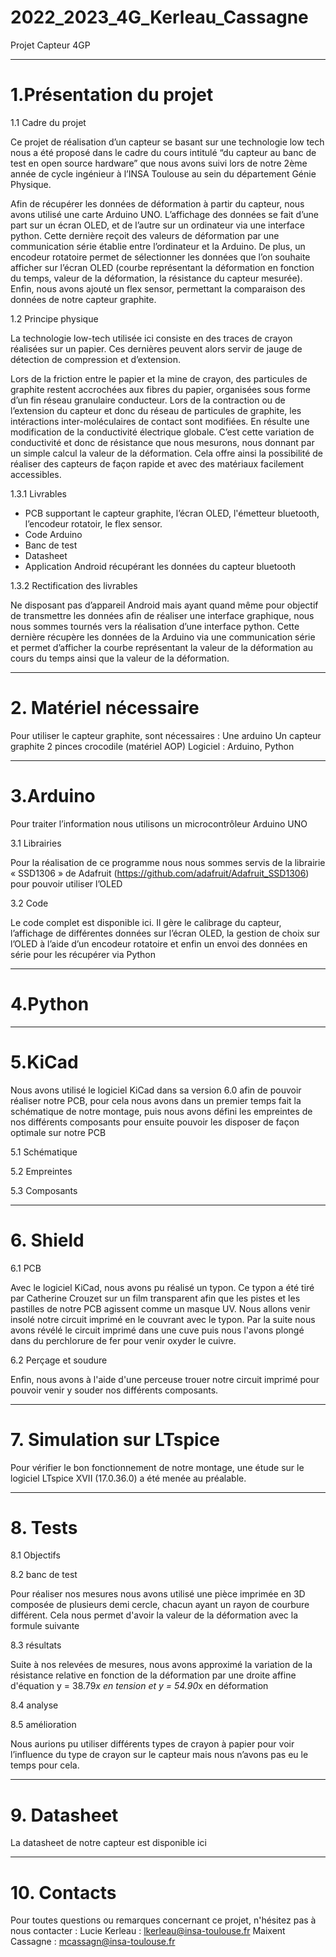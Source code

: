 # 2022_2023_4G_Kerleau_Cassagne
Projet Capteur 4GP

---
# 1.Présentation du projet 

1.1 Cadre du projet 

Ce projet de réalisation d’un capteur se basant sur une technologie low tech nous a été proposé dans le cadre du cours intitulé “du capteur au banc de test en open source hardware” que nous avons suivi lors de notre 2ème année de cycle ingénieur à l’INSA Toulouse au sein du département Génie Physique. 

Afin de récupérer les données de déformation à partir du capteur, nous avons utilisé une carte Arduino UNO. L’affichage des données se fait d’une part sur un écran OLED, et de l’autre sur un ordinateur via une interface python. Cette dernière reçoit des valeurs de déformation par une communication série établie entre l’ordinateur et la Arduino. De plus, un encodeur rotatoire permet de sélectionner les données que l’on souhaite afficher sur l’écran OLED (courbe représentant la déformation en fonction du temps, valeur de la déformation, la résistance du capteur mesurée). Enfin, nous avons ajouté un flex sensor, permettant la comparaison des données de notre capteur graphite. 

1.2 Principe physique

La technologie low-tech utilisée ici consiste en des traces de crayon réalisées sur un papier. Ces dernières peuvent alors servir de jauge de détection de compression et d’extension. 

Lors de la friction entre le papier et la mine de crayon, des particules de graphite restent accrochées aux fibres du papier, organisées sous forme d’un fin réseau granulaire conducteur. Lors de la contraction ou de l’extension du capteur et donc du réseau de particules de graphite, les intéractions inter-moléculaires de contact sont modifiées. En résulte une modification de la conductivité électrique globale. C’est cette variation de conductivité et donc de résistance que nous mesurons, nous donnant par un simple calcul la valeur de la déformation. Cela offre ainsi la possibilité de réaliser des capteurs de façon rapide et avec des matériaux facilement accessibles.


1.3.1 Livrables 

- PCB supportant le capteur graphite, l’écran OLED, l'émetteur bluetooth, l’encodeur rotatoir, le flex sensor.
- Code Arduino 
- Banc de test
- Datasheet
- Application Android récupérant les données du capteur bluetooth

1.3.2 Rectification des livrables 

Ne disposant pas d’appareil Android mais ayant quand même pour objectif de transmettre les données afin de réaliser une interface graphique, nous nous sommes tournés vers la réalisation d’une interface python. Cette dernière récupère les données de la Arduino via une communication série et permet d’afficher la courbe représentant la valeur de la déformation au cours du temps ainsi que la valeur de la déformation.

---
# 2. Matériel nécessaire

Pour utiliser le capteur graphite, sont nécessaires : 
Une arduino 
Un capteur graphite
2 pinces crocodile 
(matériel AOP) 
Logiciel : Arduino, Python 

---
# 3.Arduino 

Pour traiter l’information nous utilisons un microcontrôleur Arduino UNO

3.1 Librairies 

Pour la réalisation de ce programme nous nous sommes servis de la librairie « SSD1306 » de Adafruit (https://github.com/adafruit/Adafruit_SSD1306) pour pouvoir utiliser l’OLED

3.2 Code 

Le code complet est disponible ici. Il gère le calibrage du capteur, l’affichage de différentes données sur l’écran OLED, la gestion de choix sur l’OLED à l’aide d’un encodeur rotatoire et enfin un envoi des données en série pour les récupérer via Python

---
# 4.Python


---
# 5.KiCad

Nous avons utilisé le logiciel KiCad dans sa version 6.0 afin de pouvoir réaliser notre PCB, pour cela nous avons dans un premier temps fait la schématique de notre montage, puis nous avons défini les empreintes de nos différents composants pour ensuite pouvoir les disposer de façon optimale sur notre PCB

5.1 Schématique 

5.2 Empreintes


5.3 Composants

---
# 6. Shield 
6.1 PCB

Avec le logiciel KiCad, nous avons pu réalisé un typon. Ce typon a été tiré par Catherine Crouzet sur un film transparent afin que les pistes et les pastilles de notre PCB agissent comme un masque UV. Nous allons venir insolé notre circuit imprimé en le couvrant avec le typon. Par la suite nous avons révélé le circuit imprimé dans une cuve puis nous l'avons plongé dans du perchlorure de fer pour venir oxyder le cuivre.

6.2 Perçage et soudure

Enfin, nous avons à l'aide d'une perceuse trouer notre circuit imprimé pour pouvoir venir y souder nos différents composants.

---
# 7. Simulation sur LTspice 

Pour vérifier le bon fonctionnement de notre montage, une étude sur le logiciel LTspice XVII (17.0.36.0) a été menée au préalable.

---
# 8. Tests
8.1 Objectifs



8.2 banc de test

Pour réaliser nos mesures nous avons utilisé une pièce imprimée en 3D composée de plusieurs demi cercle, chacun ayant un rayon de courbure différent. Cela nous permet d'avoir la valeur de la déformation avec la formule suivante

8.3 résultats 

Suite à nos relevées de mesures, nous avons approximé la variation de la résistance relative en fonction de la déformation par une droite affine d'équation y = 38.79*x en tension et y = 54.90*x en déformation

8.4 analyse 


8.5 amélioration

Nous aurions pu utiliser différents types de crayon à papier pour voir l’influence du type de crayon sur le capteur mais nous n’avons pas eu le temps pour cela.

---
# 9. Datasheet

La datasheet de notre capteur est disponible ici

---
# 10. Contacts 

Pour toutes questions ou remarques concernant ce projet, n'hésitez pas à nous contacter : 
Lucie Kerleau : lkerleau@insa-toulouse.fr
Maixent Cassagne : mcassagn@insa-toulouse.fr

